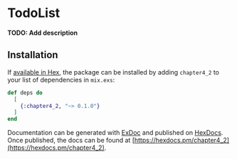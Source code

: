 # TodoList

**TODO: Add description**

## Installation

If [available in Hex](https://hex.pm/docs/publish), the package can be installed
by adding `chapter4_2` to your list of dependencies in `mix.exs`:

```elixir
def deps do
  [
    {:chapter4_2, "~> 0.1.0"}
  ]
end
```

Documentation can be generated with [ExDoc](https://github.com/elixir-lang/ex_doc)
and published on [HexDocs](https://hexdocs.pm). Once published, the docs can
be found at [https://hexdocs.pm/chapter4_2](https://hexdocs.pm/chapter4_2).

